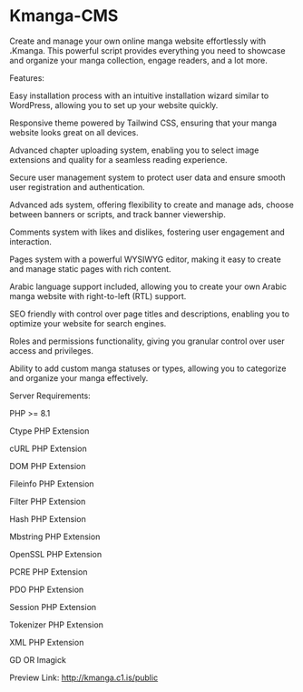# Kmanga-CMS
Create and manage your own online manga website effortlessly with ،Kmanga. This powerful script provides everything you need to showcase and organize your manga collection, engage readers, and a lot more.

Features:





Easy installation process with an intuitive installation wizard similar to WordPress, allowing you to set up your website quickly.



Responsive theme powered by Tailwind CSS, ensuring that your manga website looks great on all devices.



Advanced chapter uploading system, enabling you to select image extensions and quality for a seamless reading experience.



Secure user management system to protect user data and ensure smooth user registration and authentication.



Advanced ads system, offering flexibility to create and manage ads, choose between banners or scripts, and track banner viewership.



Comments system with likes and dislikes, fostering user engagement and interaction.



Pages system with a powerful WYSIWYG editor, making it easy to create and manage static pages with rich content.



Arabic language support included, allowing you to create your own Arabic manga website with right-to-left (RTL) support.



SEO friendly with control over page titles and descriptions, enabling you to optimize your website for search engines.



Roles and permissions functionality, giving you granular control over user access and privileges.



Ability to add custom manga statuses or types, allowing you to categorize and organize your manga effectively.

Server Requirements:





PHP >= 8.1



Ctype PHP Extension



cURL PHP Extension



DOM PHP Extension



Fileinfo PHP Extension



Filter PHP Extension



Hash PHP Extension



Mbstring PHP Extension



OpenSSL PHP Extension



PCRE PHP Extension



PDO PHP Extension



Session PHP Extension



Tokenizer PHP Extension



XML PHP Extension



GD OR Imagick

Preview Link:
http://kmanga.c1.is/public
